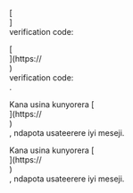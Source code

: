 [<br host>]<br action>verification code:<br code>

[<br host>](https://<br host>)<br action>verification code:<br code>.

Kana usina kunyorera [<br host>](https://<br host>)<br action>, ndapota usateerere iyi meseji.

Kana usina kunyorera [<br host>](https://<br host>)<br action>, ndapota usateerere iyi meseji.
